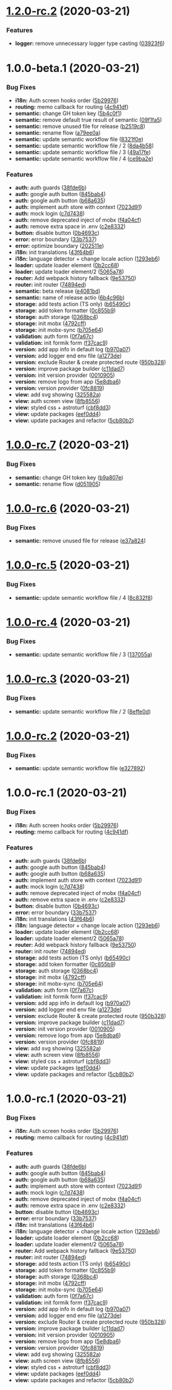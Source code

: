 # [1.2.0-rc.2](https://github.com/a-shabanov/comein-admin-frontend/compare/v1.2.0-rc.1...v1.2.0-rc.2) (2020-03-21)


### Features

* **logger:** remove unnecessary logger type casting ([03923f6](https://github.com/a-shabanov/comein-admin-frontend/commit/03923f6cfe5d35f721ff9c426e4011c5b3411b44))

# 1.0.0-beta.1 (2020-03-21)


### Bug Fixes

* **i18n:** Auth screen hooks order ([5b29976](https://github.com/a-shabanov/comein-admin-frontend/commit/5b29976164854474ff77238427391c84ca4a5d18))
* **routing:** memo callback for routing ([4c941df](https://github.com/a-shabanov/comein-admin-frontend/commit/4c941df3c7e9e0df5f9dbaeba2d82b5fb41db917))
* **semantic:** change GH token key ([5b4c0f1](https://github.com/a-shabanov/comein-admin-frontend/commit/5b4c0f154903003d07b7495d554dad68bb96478e))
* **semantic:** remove default true result of semantic ([09f1fa5](https://github.com/a-shabanov/comein-admin-frontend/commit/09f1fa5cba1bc8319f591b407f014f3ad628506b))
* **semantic:** remove unused file for release ([b2519c8](https://github.com/a-shabanov/comein-admin-frontend/commit/b2519c8c53ec4c8affe902448d1dcfe5303bdff2))
* **semantic:** rename flow ([a79ee0a](https://github.com/a-shabanov/comein-admin-frontend/commit/a79ee0aa55d2e9da2dabd24c9304740675f2a561))
* **semantic:** update semantic workflow file ([8321f0e](https://github.com/a-shabanov/comein-admin-frontend/commit/8321f0e1cd1d3c0546a8b327a0d85f2937b0fd78))
* **semantic:** update semantic workflow file / 2 ([8da4b58](https://github.com/a-shabanov/comein-admin-frontend/commit/8da4b581d2959f4e6a62526749c699b7315dd09e))
* **semantic:** update semantic workflow file / 3 ([49a17fe](https://github.com/a-shabanov/comein-admin-frontend/commit/49a17fe093503a25d7263feef3c1fd1dc8186b9d))
* **semantic:** update semantic workflow file / 4 ([ce9ba2e](https://github.com/a-shabanov/comein-admin-frontend/commit/ce9ba2e1be631495d000080e729713b9eddbc874))


### Features

* **auth:** auth guards ([38fde6b](https://github.com/a-shabanov/comein-admin-frontend/commit/38fde6b71a7abc7459c4dfd30fd5ca55d94473e1))
* **auth:** google auth button ([845bab4](https://github.com/a-shabanov/comein-admin-frontend/commit/845bab4e00170acacf667f99efe035b483d60caf))
* **auth:** google auth button ([b68a635](https://github.com/a-shabanov/comein-admin-frontend/commit/b68a6358012b0df4362dd5879f0a98b41e8a9fc6))
* **auth:** implement auth store with context ([7023d91](https://github.com/a-shabanov/comein-admin-frontend/commit/7023d9139d2e1d1eeff77cef8f1ca95c390ca533))
* **auth:** mock login ([c7d7438](https://github.com/a-shabanov/comein-admin-frontend/commit/c7d743867baea8c4c5299cf16ad5ec5ccdea8bda))
* **auth:** remove deprecated inject of mobx ([f4a04cf](https://github.com/a-shabanov/comein-admin-frontend/commit/f4a04cf93652b7cb5bff7a80a972e1086fccf2d4))
* **auth:** remove extra space in .env ([c2e8332](https://github.com/a-shabanov/comein-admin-frontend/commit/c2e83327d8f822f3c7df34933f1672b9bb0bc0a5))
* **button:** disable button ([0b4693c](https://github.com/a-shabanov/comein-admin-frontend/commit/0b4693cae51d3bc9789fc5668ae0ba6284ece10e))
* **error:** error boundary ([33b7537](https://github.com/a-shabanov/comein-admin-frontend/commit/33b7537990dbbfde621879e7d47a4b78ad14af3f))
* **error:** optimize boundary ([202511e](https://github.com/a-shabanov/comein-admin-frontend/commit/202511eef4c31e1eaa84805b0bfac31147ef877e))
* **i18n:** init translations ([43f64b6](https://github.com/a-shabanov/comein-admin-frontend/commit/43f64b6125aefdb46b08b572acbebfb362e49a55))
* **i18n:** language detector + change locale action ([1293eb6](https://github.com/a-shabanov/comein-admin-frontend/commit/1293eb695cc8e73070cd44551112fa11d21c6b22))
* **loader:** update loader element ([0b2cc68](https://github.com/a-shabanov/comein-admin-frontend/commit/0b2cc68603053cf2cc281b7217b596ffbaabd950))
* **loader:** update loader element/2 ([5065a78](https://github.com/a-shabanov/comein-admin-frontend/commit/5065a78b77481787b4e7d900ca733beb4f0070eb))
* **router:** Add webpack history fallback ([9e53750](https://github.com/a-shabanov/comein-admin-frontend/commit/9e53750b966314c5489db7e140f770e045dfaba5))
* **router:** init router ([74894ed](https://github.com/a-shabanov/comein-admin-frontend/commit/74894ed23427c3684e6633372f796cbab6a93169))
* **semantic:** beta release ([e4081bd](https://github.com/a-shabanov/comein-admin-frontend/commit/e4081bdc95dff6ce7001e1cc0e80718aa2232fed))
* **semantic:** name of release actio ([6b4c96b](https://github.com/a-shabanov/comein-admin-frontend/commit/6b4c96b662d43fbdf54a6e94c7e4e91ace5d0ce9))
* **storage:** add tests action (TS only) ([b65490c](https://github.com/a-shabanov/comein-admin-frontend/commit/b65490ceeb27aebb32a56f6057b28e38f7c7c9a7))
* **storage:** add token formatter ([0c855b9](https://github.com/a-shabanov/comein-admin-frontend/commit/0c855b92fb9ec5591ddbcc8a4d8acb92d094f649))
* **storage:** auth storage ([0368bc4](https://github.com/a-shabanov/comein-admin-frontend/commit/0368bc47f44957f4c1be0bc9fdacac372989df58))
* **storage:** init mobx ([4792cff](https://github.com/a-shabanov/comein-admin-frontend/commit/4792cff41ba8337add4197165ef30b4d58cc94bd))
* **storage:** init mobx-sync ([b705e64](https://github.com/a-shabanov/comein-admin-frontend/commit/b705e64d3e58d1e6dd744b9a5c6e670a4484e4f0))
* **validation:** auth form ([0f7a67c](https://github.com/a-shabanov/comein-admin-frontend/commit/0f7a67c96b51f9cf98954176570a854668887387))
* **validation:** init formik form ([f37cac9](https://github.com/a-shabanov/comein-admin-frontend/commit/f37cac9ce29f2daad7465efdeb2cab523708716d))
* **version:** add app info in default log ([b970a07](https://github.com/a-shabanov/comein-admin-frontend/commit/b970a07dc20abeb0aa5f09e1566740af8a625d5c))
* **version:** add logger end env file ([a1273de](https://github.com/a-shabanov/comein-admin-frontend/commit/a1273defbc5abe637f902dbd6726abc90b485118))
* **version:** exclude Router & create protected route ([950b328](https://github.com/a-shabanov/comein-admin-frontend/commit/950b328bfcf3137640aaddf7bb25fd053d089774))
* **version:** improve package builder ([c11dad7](https://github.com/a-shabanov/comein-admin-frontend/commit/c11dad7dc6ae486b20cbb01c4064d1684f5ddf30))
* **version:** init version provider ([0010905](https://github.com/a-shabanov/comein-admin-frontend/commit/0010905ee76b444a09446486e592d9a6002e97e7))
* **version:** remove logo from app ([5e8dba6](https://github.com/a-shabanov/comein-admin-frontend/commit/5e8dba625240fb13ff8346d362188dffd91c022a))
* **version:** version provider ([0fc8819](https://github.com/a-shabanov/comein-admin-frontend/commit/0fc8819e2c57ac895b72124e424fe578b78d74a6))
* **view:** add svg showing ([325582a](https://github.com/a-shabanov/comein-admin-frontend/commit/325582a2177433986094311c74a4ee0c1408e6d1))
* **view:** auth screen view ([8fb8556](https://github.com/a-shabanov/comein-admin-frontend/commit/8fb8556f388922bc2a8f5e44b7d2bd35d0556039))
* **view:** styled css + astroturf ([cbf8dd3](https://github.com/a-shabanov/comein-admin-frontend/commit/cbf8dd3cbee1a5e3ef20c47259c5b110e300d783))
* **view:** update packages ([eef0dd4](https://github.com/a-shabanov/comein-admin-frontend/commit/eef0dd4ec15c5e057edce878b5c6b25f0b58127e))
* **view:** update packages and refactor ([5cb80b2](https://github.com/a-shabanov/comein-admin-frontend/commit/5cb80b23f52ddd30ce03f8c10682c71a728583e9))

# [1.0.0-rc.7](https://github.com/a-shabanov/comein-admin-frontend/compare/v1.0.0-rc.6...v1.0.0-rc.7) (2020-03-21)


### Bug Fixes

* **semantic:** change GH token key ([b9a807e](https://github.com/a-shabanov/comein-admin-frontend/commit/b9a807e9826ec75ac0ce005c3fd02a66940943e1))
* **semantic:** rename flow ([d051905](https://github.com/a-shabanov/comein-admin-frontend/commit/d051905624f8ea30db105251d1e727945538f45b))

# [1.0.0-rc.6](https://github.com/a-shabanov/comein-admin-frontend/compare/v1.0.0-rc.5...v1.0.0-rc.6) (2020-03-21)


### Bug Fixes

* **semantic:** remove unused file for release ([e37a824](https://github.com/a-shabanov/comein-admin-frontend/commit/e37a8244304421b40368cecd48b5ef6f9284306e))

# [1.0.0-rc.5](https://github.com/a-shabanov/comein-admin-frontend/compare/v1.0.0-rc.4...v1.0.0-rc.5) (2020-03-21)


### Bug Fixes

* **semantic:** update semantic workflow file / 4 ([8c832f8](https://github.com/a-shabanov/comein-admin-frontend/commit/8c832f8edbb60b1122c55fe55e6608be3d345fa6))

# [1.0.0-rc.4](https://github.com/a-shabanov/comein-admin-frontend/compare/v1.0.0-rc.3...v1.0.0-rc.4) (2020-03-21)


### Bug Fixes

* **semantic:** update semantic workflow file / 3 ([137055a](https://github.com/a-shabanov/comein-admin-frontend/commit/137055a27e58eb556f022ad9af346461e467319b))

# [1.0.0-rc.3](https://github.com/a-shabanov/comein-admin-frontend/compare/v1.0.0-rc.2...v1.0.0-rc.3) (2020-03-21)


### Bug Fixes

* **semantic:** update semantic workflow file / 2 ([8effe0d](https://github.com/a-shabanov/comein-admin-frontend/commit/8effe0d75cbd0cb90b6c7c4b961a95d4c336b210))

# [1.0.0-rc.2](https://github.com/a-shabanov/comein-admin-frontend/compare/v1.0.0-rc.1...v1.0.0-rc.2) (2020-03-21)


### Bug Fixes

* **semantic:** update semantic workflow file ([e327892](https://github.com/a-shabanov/comein-admin-frontend/commit/e327892e226824cba8079fba21974a6b87f7bfb9))

# 1.0.0-rc.1 (2020-03-21)


### Bug Fixes

* **i18n:** Auth screen hooks order ([5b29976](https://github.com/a-shabanov/comein-admin-frontend/commit/5b29976164854474ff77238427391c84ca4a5d18))
* **routing:** memo callback for routing ([4c941df](https://github.com/a-shabanov/comein-admin-frontend/commit/4c941df3c7e9e0df5f9dbaeba2d82b5fb41db917))


### Features

* **auth:** auth guards ([38fde6b](https://github.com/a-shabanov/comein-admin-frontend/commit/38fde6b71a7abc7459c4dfd30fd5ca55d94473e1))
* **auth:** google auth button ([845bab4](https://github.com/a-shabanov/comein-admin-frontend/commit/845bab4e00170acacf667f99efe035b483d60caf))
* **auth:** google auth button ([b68a635](https://github.com/a-shabanov/comein-admin-frontend/commit/b68a6358012b0df4362dd5879f0a98b41e8a9fc6))
* **auth:** implement auth store with context ([7023d91](https://github.com/a-shabanov/comein-admin-frontend/commit/7023d9139d2e1d1eeff77cef8f1ca95c390ca533))
* **auth:** mock login ([c7d7438](https://github.com/a-shabanov/comein-admin-frontend/commit/c7d743867baea8c4c5299cf16ad5ec5ccdea8bda))
* **auth:** remove deprecated inject of mobx ([f4a04cf](https://github.com/a-shabanov/comein-admin-frontend/commit/f4a04cf93652b7cb5bff7a80a972e1086fccf2d4))
* **auth:** remove extra space in .env ([c2e8332](https://github.com/a-shabanov/comein-admin-frontend/commit/c2e83327d8f822f3c7df34933f1672b9bb0bc0a5))
* **button:** disable button ([0b4693c](https://github.com/a-shabanov/comein-admin-frontend/commit/0b4693cae51d3bc9789fc5668ae0ba6284ece10e))
* **error:** error boundary ([33b7537](https://github.com/a-shabanov/comein-admin-frontend/commit/33b7537990dbbfde621879e7d47a4b78ad14af3f))
* **i18n:** init translations ([43f64b6](https://github.com/a-shabanov/comein-admin-frontend/commit/43f64b6125aefdb46b08b572acbebfb362e49a55))
* **i18n:** language detector + change locale action ([1293eb6](https://github.com/a-shabanov/comein-admin-frontend/commit/1293eb695cc8e73070cd44551112fa11d21c6b22))
* **loader:** update loader element ([0b2cc68](https://github.com/a-shabanov/comein-admin-frontend/commit/0b2cc68603053cf2cc281b7217b596ffbaabd950))
* **loader:** update loader element/2 ([5065a78](https://github.com/a-shabanov/comein-admin-frontend/commit/5065a78b77481787b4e7d900ca733beb4f0070eb))
* **router:** Add webpack history fallback ([9e53750](https://github.com/a-shabanov/comein-admin-frontend/commit/9e53750b966314c5489db7e140f770e045dfaba5))
* **router:** init router ([74894ed](https://github.com/a-shabanov/comein-admin-frontend/commit/74894ed23427c3684e6633372f796cbab6a93169))
* **storage:** add tests action (TS only) ([b65490c](https://github.com/a-shabanov/comein-admin-frontend/commit/b65490ceeb27aebb32a56f6057b28e38f7c7c9a7))
* **storage:** add token formatter ([0c855b9](https://github.com/a-shabanov/comein-admin-frontend/commit/0c855b92fb9ec5591ddbcc8a4d8acb92d094f649))
* **storage:** auth storage ([0368bc4](https://github.com/a-shabanov/comein-admin-frontend/commit/0368bc47f44957f4c1be0bc9fdacac372989df58))
* **storage:** init mobx ([4792cff](https://github.com/a-shabanov/comein-admin-frontend/commit/4792cff41ba8337add4197165ef30b4d58cc94bd))
* **storage:** init mobx-sync ([b705e64](https://github.com/a-shabanov/comein-admin-frontend/commit/b705e64d3e58d1e6dd744b9a5c6e670a4484e4f0))
* **validation:** auth form ([0f7a67c](https://github.com/a-shabanov/comein-admin-frontend/commit/0f7a67c96b51f9cf98954176570a854668887387))
* **validation:** init formik form ([f37cac9](https://github.com/a-shabanov/comein-admin-frontend/commit/f37cac9ce29f2daad7465efdeb2cab523708716d))
* **version:** add app info in default log ([b970a07](https://github.com/a-shabanov/comein-admin-frontend/commit/b970a07dc20abeb0aa5f09e1566740af8a625d5c))
* **version:** add logger end env file ([a1273de](https://github.com/a-shabanov/comein-admin-frontend/commit/a1273defbc5abe637f902dbd6726abc90b485118))
* **version:** exclude Router & create protected route ([950b328](https://github.com/a-shabanov/comein-admin-frontend/commit/950b328bfcf3137640aaddf7bb25fd053d089774))
* **version:** improve package builder ([c11dad7](https://github.com/a-shabanov/comein-admin-frontend/commit/c11dad7dc6ae486b20cbb01c4064d1684f5ddf30))
* **version:** init version provider ([0010905](https://github.com/a-shabanov/comein-admin-frontend/commit/0010905ee76b444a09446486e592d9a6002e97e7))
* **version:** remove logo from app ([5e8dba6](https://github.com/a-shabanov/comein-admin-frontend/commit/5e8dba625240fb13ff8346d362188dffd91c022a))
* **version:** version provider ([0fc8819](https://github.com/a-shabanov/comein-admin-frontend/commit/0fc8819e2c57ac895b72124e424fe578b78d74a6))
* **view:** add svg showing ([325582a](https://github.com/a-shabanov/comein-admin-frontend/commit/325582a2177433986094311c74a4ee0c1408e6d1))
* **view:** auth screen view ([8fb8556](https://github.com/a-shabanov/comein-admin-frontend/commit/8fb8556f388922bc2a8f5e44b7d2bd35d0556039))
* **view:** styled css + astroturf ([cbf8dd3](https://github.com/a-shabanov/comein-admin-frontend/commit/cbf8dd3cbee1a5e3ef20c47259c5b110e300d783))
* **view:** update packages ([eef0dd4](https://github.com/a-shabanov/comein-admin-frontend/commit/eef0dd4ec15c5e057edce878b5c6b25f0b58127e))
* **view:** update packages and refactor ([5cb80b2](https://github.com/a-shabanov/comein-admin-frontend/commit/5cb80b23f52ddd30ce03f8c10682c71a728583e9))

# 1.0.0-rc.1 (2020-03-21)


### Bug Fixes

* **i18n:** Auth screen hooks order ([5b29976](https://github.com/a-shabanov/comein-admin-frontend/commit/5b29976164854474ff77238427391c84ca4a5d18))
* **routing:** memo callback for routing ([4c941df](https://github.com/a-shabanov/comein-admin-frontend/commit/4c941df3c7e9e0df5f9dbaeba2d82b5fb41db917))


### Features

* **auth:** auth guards ([38fde6b](https://github.com/a-shabanov/comein-admin-frontend/commit/38fde6b71a7abc7459c4dfd30fd5ca55d94473e1))
* **auth:** google auth button ([845bab4](https://github.com/a-shabanov/comein-admin-frontend/commit/845bab4e00170acacf667f99efe035b483d60caf))
* **auth:** google auth button ([b68a635](https://github.com/a-shabanov/comein-admin-frontend/commit/b68a6358012b0df4362dd5879f0a98b41e8a9fc6))
* **auth:** implement auth store with context ([7023d91](https://github.com/a-shabanov/comein-admin-frontend/commit/7023d9139d2e1d1eeff77cef8f1ca95c390ca533))
* **auth:** mock login ([c7d7438](https://github.com/a-shabanov/comein-admin-frontend/commit/c7d743867baea8c4c5299cf16ad5ec5ccdea8bda))
* **auth:** remove deprecated inject of mobx ([f4a04cf](https://github.com/a-shabanov/comein-admin-frontend/commit/f4a04cf93652b7cb5bff7a80a972e1086fccf2d4))
* **auth:** remove extra space in .env ([c2e8332](https://github.com/a-shabanov/comein-admin-frontend/commit/c2e83327d8f822f3c7df34933f1672b9bb0bc0a5))
* **button:** disable button ([0b4693c](https://github.com/a-shabanov/comein-admin-frontend/commit/0b4693cae51d3bc9789fc5668ae0ba6284ece10e))
* **error:** error boundary ([33b7537](https://github.com/a-shabanov/comein-admin-frontend/commit/33b7537990dbbfde621879e7d47a4b78ad14af3f))
* **i18n:** init translations ([43f64b6](https://github.com/a-shabanov/comein-admin-frontend/commit/43f64b6125aefdb46b08b572acbebfb362e49a55))
* **i18n:** language detector + change locale action ([1293eb6](https://github.com/a-shabanov/comein-admin-frontend/commit/1293eb695cc8e73070cd44551112fa11d21c6b22))
* **loader:** update loader element ([0b2cc68](https://github.com/a-shabanov/comein-admin-frontend/commit/0b2cc68603053cf2cc281b7217b596ffbaabd950))
* **loader:** update loader element/2 ([5065a78](https://github.com/a-shabanov/comein-admin-frontend/commit/5065a78b77481787b4e7d900ca733beb4f0070eb))
* **router:** Add webpack history fallback ([9e53750](https://github.com/a-shabanov/comein-admin-frontend/commit/9e53750b966314c5489db7e140f770e045dfaba5))
* **router:** init router ([74894ed](https://github.com/a-shabanov/comein-admin-frontend/commit/74894ed23427c3684e6633372f796cbab6a93169))
* **storage:** add tests action (TS only) ([b65490c](https://github.com/a-shabanov/comein-admin-frontend/commit/b65490ceeb27aebb32a56f6057b28e38f7c7c9a7))
* **storage:** add token formatter ([0c855b9](https://github.com/a-shabanov/comein-admin-frontend/commit/0c855b92fb9ec5591ddbcc8a4d8acb92d094f649))
* **storage:** auth storage ([0368bc4](https://github.com/a-shabanov/comein-admin-frontend/commit/0368bc47f44957f4c1be0bc9fdacac372989df58))
* **storage:** init mobx ([4792cff](https://github.com/a-shabanov/comein-admin-frontend/commit/4792cff41ba8337add4197165ef30b4d58cc94bd))
* **storage:** init mobx-sync ([b705e64](https://github.com/a-shabanov/comein-admin-frontend/commit/b705e64d3e58d1e6dd744b9a5c6e670a4484e4f0))
* **validation:** auth form ([0f7a67c](https://github.com/a-shabanov/comein-admin-frontend/commit/0f7a67c96b51f9cf98954176570a854668887387))
* **validation:** init formik form ([f37cac9](https://github.com/a-shabanov/comein-admin-frontend/commit/f37cac9ce29f2daad7465efdeb2cab523708716d))
* **version:** add app info in default log ([b970a07](https://github.com/a-shabanov/comein-admin-frontend/commit/b970a07dc20abeb0aa5f09e1566740af8a625d5c))
* **version:** add logger end env file ([a1273de](https://github.com/a-shabanov/comein-admin-frontend/commit/a1273defbc5abe637f902dbd6726abc90b485118))
* **version:** exclude Router & create protected route ([950b328](https://github.com/a-shabanov/comein-admin-frontend/commit/950b328bfcf3137640aaddf7bb25fd053d089774))
* **version:** improve package builder ([c11dad7](https://github.com/a-shabanov/comein-admin-frontend/commit/c11dad7dc6ae486b20cbb01c4064d1684f5ddf30))
* **version:** init version provider ([0010905](https://github.com/a-shabanov/comein-admin-frontend/commit/0010905ee76b444a09446486e592d9a6002e97e7))
* **version:** remove logo from app ([5e8dba6](https://github.com/a-shabanov/comein-admin-frontend/commit/5e8dba625240fb13ff8346d362188dffd91c022a))
* **version:** version provider ([0fc8819](https://github.com/a-shabanov/comein-admin-frontend/commit/0fc8819e2c57ac895b72124e424fe578b78d74a6))
* **view:** add svg showing ([325582a](https://github.com/a-shabanov/comein-admin-frontend/commit/325582a2177433986094311c74a4ee0c1408e6d1))
* **view:** auth screen view ([8fb8556](https://github.com/a-shabanov/comein-admin-frontend/commit/8fb8556f388922bc2a8f5e44b7d2bd35d0556039))
* **view:** styled css + astroturf ([cbf8dd3](https://github.com/a-shabanov/comein-admin-frontend/commit/cbf8dd3cbee1a5e3ef20c47259c5b110e300d783))
* **view:** update packages ([eef0dd4](https://github.com/a-shabanov/comein-admin-frontend/commit/eef0dd4ec15c5e057edce878b5c6b25f0b58127e))
* **view:** update packages and refactor ([5cb80b2](https://github.com/a-shabanov/comein-admin-frontend/commit/5cb80b23f52ddd30ce03f8c10682c71a728583e9))
